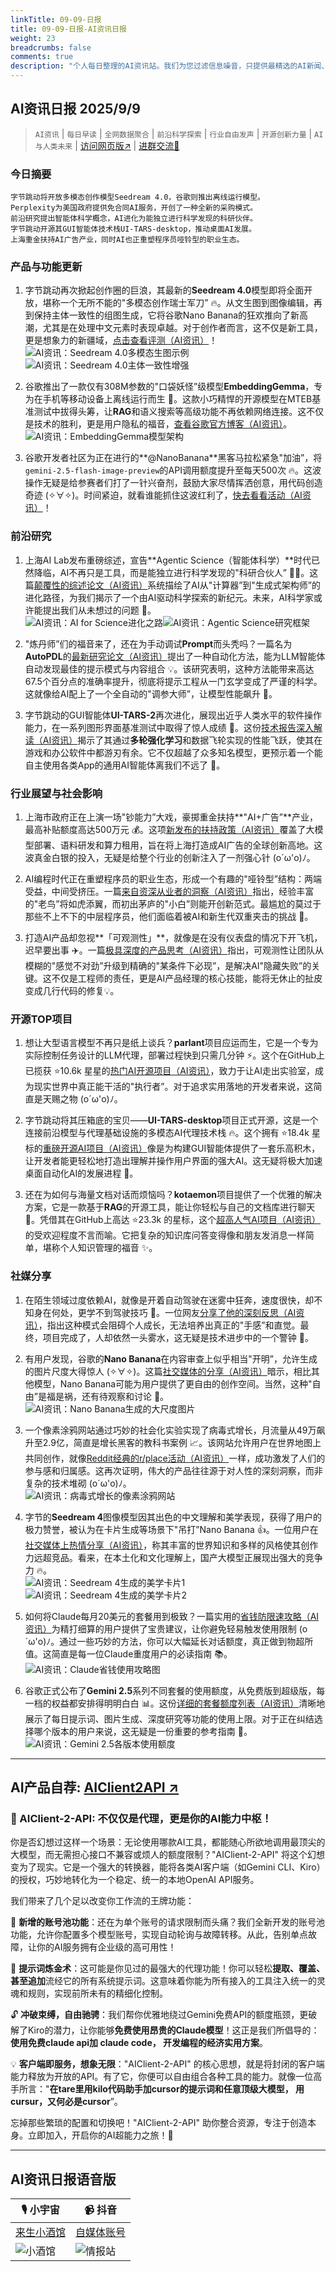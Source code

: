 ```yaml
---
linkTitle: 09-09-日报
title: 09-09-日报-AI资讯日报
weight: 23
breadcrumbs: false
comments: true
description: "个人每日整理的AI资讯站。我们为您过滤信息噪音，只提供最精选的AI新闻、最实用的AI工具与AI教程，助您高效获取人工智能领域的前沿动态"
---
```


## AI资讯日报 2025/9/9

>  `AI资讯` | `每日早读` | `全网数据聚合` | `前沿科学探索` | `行业自由发声` | `开源创新力量` | `AI与人类未来` | [访问网页版↗️](https://ai.hubtoday.app/) | [进群交流🤙](https://raw.githubusercontent.com/justlovemaki/CloudFlare-AI-Insight-Daily/main/docs/images/wechat.png)



### **今日摘要**

```
字节跳动将开放多模态创作模型Seedream 4.0，谷歌则推出离线运行模型。
Perplexity为美国政府提供免合同AI服务，开创了一种全新的采购模式。
前沿研究提出智能体科学概念，AI进化为能独立进行科学发现的科研伙伴。
字节跳动开源其GUI智能体技术栈UI-TARS-desktop，推动桌面AI发展。
上海重金扶持AI广告产业，同时AI也正重塑程序员哑铃型的职业生态。
```



### 产品与功能更新

1. 字节跳动再次掀起创作圈的巨浪，其最新的**Seedream 4.0**模型即将全面开放，堪称一个无所不能的"多模态创作瑞士军刀” 🔥。从文生图到图像编辑，再到保持主体一致性的组图生成，它将谷歌Nano Banana的狂欢推向了新高潮，尤其是在处理中文元素时表现卓越。对于创作者而言，这不仅是新工具，更是想象力的新疆域，[点击查看评测（AI资讯）](https://www.jiqizhixin.com/articles/2025-09-08-8)！<br/>![AI资讯：Seedream 4.0多模态生图示例](https://source.hubtoday.app/images/2025/09/news_01k4mz31gefd5tn2mvaesqwd05.avif)![AI资讯：Seedream 4.0主体一致性增强](https://source.hubtoday.app/images/2025/09/640.avif)<br/>

2. 谷歌推出了一款仅有308M参数的"口袋妖怪”级模型**EmbeddingGemma**，专为在手机等移动设备上离线运行而生 📱。这款小巧精悍的开源模型在MTEB基准测试中拔得头筹，让**RAG**和语义搜索等高级功能不再依赖网络连接。这不仅是技术的胜利，更是用户隐私的福音，[查看谷歌官方博客（AI资讯）](https://developers.googleblog.com/en/introducing-embeddinggemma/)。<br/>![AI资讯：EmbeddingGemma模型架构](https://source.hubtoday.app/images/2025/09/news_01k4mz3ehhfj2vntzjm6pnrha5.avif)<br/>

3. 谷歌开发者社区为正在进行的**@NanoBanana**黑客马拉松紧急"加油”，将`gemini-2.5-flash-image-preview`的API调用额度提升至每天500次 🔥。这波操作无疑是给参赛者们打了一针兴奋剂，鼓励大家尽情挥洒创意，用代码创造奇迹 (✧∀✧)。时间紧迫，就看谁能抓住这波红利了，[快去看看活动（AI资讯）](https://x.com/googleaidevs/status/1964787905983074307)！<br/>

### 前沿研究
1. 上海AI Lab发布重磅综述，宣告**Agentic Science（智能体科学）**时代已然降临，AI不再只是工具，而是能独立进行科学发现的"科研合伙人” 🧑‍🔬。这篇[颠覆性的综述论文（AI资讯）](https://arxiv.org/abs/2508.14111)系统描绘了AI从"计算器”到"生成式架构师”的进化路径，为我们揭示了一个由AI驱动科学探索的新纪元。未来，AI科学家或许能提出我们从未想过的问题 🤔。<br/>![AI资讯：AI for Science进化之路](https://source.hubtoday.app/images/2025/09/news_01k4mz3khceps932btrgez62n6.avif)![AI资讯：Agentic Science研究框架](https://source.hubtoday.app/images/2025/09/news_01k4mz42xme9qsyr0zpefp79ba.avif)<br/>

2. "炼丹师”们的福音来了，还在为手动调试**Prompt**而头秃吗？一篇名为**AutoPDL**的[最新研究论文（AI资讯）](https://arxiv.org/abs/2504.04365)提出了一种自动化方法，能为LLM智能体自动发现最佳的提示模式与内容组合 💡。该研究表明，这种方法能带来高达67.5个百分点的准确率提升，彻底将提示工程从一门玄学变成了严谨的科学。这就像给AI配上了一个全自动的"调参大师”，让模型性能飙升 🚀。

3. 字节跳动的GUI智能体**UI-TARS-2**再次进化，展现出近乎人类水平的软件操作能力，在一系列图形界面基准测试中取得了惊人成绩 🤯。这份[技术报告深入解读（AI资讯）](https://arxiv.org/abs/2509.02544)揭示了其通过**多轮强化学习**和数据飞轮实现的性能飞跃，使其在游戏和办公软件中都游刃有余。它不仅超越了众多知名模型，更预示着一个能自主使用各类App的通用AI智能体离我们不远了 🤖。

### 行业展望与社会影响
1. 上海市政府正在上演一场"钞能力”大戏，豪掷重金扶持**"AI+广告”**产业，最高补贴额度高达500万元 💰。这项[新发布的扶持政策（AI资讯）](https://www.aibase.com/zh/news/21116)覆盖了大模型部署、语料研发和算力租用，旨在将上海打造成AI广告的全球创新高地。这波真金白银的投入，无疑是给整个行业的创新注入了一剂强心针 (o´ω'o)ﾉ。

2. AI编程时代正在重塑程序员的职业生态，形成一个有趣的"哑铃型”结构：两端受益，中间受挤压。一篇[来自资深从业者的洞察（AI资讯）](https://m.okjike.com/originalPosts/68be6be7e88179d7928d31fa)指出，经验丰富的"老鸟”将如虎添翼，而初出茅庐的"小白”则能开创新范式。最尴尬的莫过于那些不上不下的中层程序员，他们面临着被AI和新生代双重夹击的挑战 🤔。

3. 打造AI产品却忽视**「可观测性」**，就像是在没有仪表盘的情况下开飞机，迟早要出事 ✈️。一篇[极具深度的产品思考（AI资讯）](https://x.com/Yangyixxxx/status/1964874524513743116)指出，可观测性让团队从模糊的"感觉不对劲”升级到精确的"某条件下必现”，是解决AI"隐藏失败”的关键。这不仅是工程师的责任，更是AI产品经理的核心技能，能将无休止的扯皮变成几行代码的修复💡。

### 开源TOP项目
1. 想让大型语言模型不再只是纸上谈兵？**parlant**项目应运而生，它是一个专为实际控制任务设计的LLM代理，部署过程快到只需几分钟 ⚡。这个在GitHub上已揽获 ⭐10.6k 星星的[热门AI开源项目（AI资讯）](https://github.com/emcie-co/parlant)，致力于让AI走出实验室，成为现实世界中真正能干活的"执行者”。对于追求实用落地的开发者来说，这简直是天赐之物 (o´ω'o)ﾉ。

2. 字节跳动将其压箱底的宝贝——**UI-TARS-desktop**项目正式开源，这是一个连接前沿模型与代理基础设施的多模态AI代理技术栈 🔥。这个拥有 ⭐18.4k 星标的[重磅开源AI项目（AI资讯）](https://github.com/bytedance/UI-TARS-desktop)像是为构建GUI智能体提供了一套乐高积木，让开发者能更轻松地打造出理解并操作用户界面的强大AI。这无疑将极大加速桌面自动化AI的发展进程 🚀。

3. 还在为如何与海量文档对话而烦恼吗？**kotaemon**项目提供了一个优雅的解决方案，它是一款基于**RAG**的开源工具，能让你轻松与自己的文档库进行聊天 💬。凭借其在GitHub上高达 ⭐23.3k 的星标，这个[超高人气AI项目（AI资讯）](https://github.com/Cinnamon/kotaemon)的受欢迎程度不言而喻。它把复杂的知识库问答变得像和朋友发消息一样简单，堪称个人知识管理的福音 ✨。

### 社媒分享
1. 在陌生领域过度依赖AI，就像是开着自动驾驶在迷雾中狂奔，速度很快，却不知身在何处，更学不到驾驶技巧 🤔。一位网友[分享了他的深刻反思（AI资讯）](https://x.com/shing19_eth/status/1965018510092058688)，指出这种模式会阻碍个人成长，无法培养出真正的"手感”和直觉。最终，项目完成了，人却依然一头雾水，这无疑是技术进步中的一个警钟 🔔。

2. 有用户发现，谷歌的**Nano Banana**在内容审查上似乎相当"开明”，允许生成的图片尺度大得惊人 (✧∀✧)。这篇[社交媒体的分享（AI资讯）](https://x.com/Gorden_Sun/status/1964972935657267240)暗示，相比其他模型，Nano Banana可能为用户提供了更自由的创作空间。当然，这种"自由”是福是祸，还有待观察和讨论 🤔。<br/>![AI资讯：Nano Banana生成的大尺度图片](https://source.hubtoday.app/images/2025/09/news_01k4mz48a4fcttcdh084k1xa7h.avif)<br/>

3. 一个像素涂鸦网站通过巧妙的社会化实验实现了病毒式增长，月流量从49万飙升至2.9亿，简直是增长黑客的教科书案例 📈。该网站允许用户在世界地图上共同创作，就像[Reddit经典的r/place活动（AI资讯）](https://x.com/Yangyixxxx/status/1964939579846439335)一样，成功激发了人们的参与感和归属感。这再次证明，伟大的产品往往源于对人性的深刻洞察，而非复杂的技术堆砌 (o´ω'o)ﾉ。<br/>![AI资讯：病毒式增长的像素涂鸦网站](https://source.hubtoday.app/images/2025/09/news_01k4mz4deze57tt9nseq2zmvep.avif)<br/>

4. 字节的**Seedream 4**图像模型因其出色的中文理解和美学表现，获得了用户的极力赞誉，被认为在卡片生成等场景下"吊打”Nano Banana 👍。一位用户在[社交媒体上热情分享（AI资讯）](https://x.com/dotey/status/1964925562469880136)，称其丰富的世界知识和多样的风格使其创作力远超竞品。看来，在本土化和文化理解上，国产大模型正展现出强大的竞争力 🔥。<br/>![AI资讯：Seedream 4生成的美学卡片1](https://source.hubtoday.app/images/2025/09/news_01k4mz4j7fec88610r1gy454h3.avif)![AI资讯：Seedream 4生成的美学卡片2](https://source.hubtoday.app/images/2025/09/news_01k4mz4prxf7mtghgbx7dqcq5j.avif)<br/>

5. 如何将Claude每月20美元的套餐用到极致？一篇实用的[省钱防限速攻略（AI资讯）](https://m.okjike.com/originalPosts/68be36d498eb44f7dec1c644)为精打细算的用户提供了宝贵建议，让你避免轻易触发使用限制 (o´ω'o)ﾉ。通过一些巧妙的方法，你可以大幅延长对话额度，真正做到物超所值。这简直是每一位Claude重度用户的必读指南 📚。<br/>![AI资讯：Claude省钱使用攻略图](https://cdnv2.ruguoapp.com/FoVKyOjIoztFDQ9ispsoFil8BOsXv3.png)<br/>

6. 谷歌正式公布了**Gemini 2.5**系列不同套餐的使用额度，从免费版到超级版，每一档的权益都安排得明明白白 📊。这份[详细的套餐额度列表（AI资讯）](https://x.com/dotey/status/1964815328464273667)清晰地展示了每日提示词、图片生成、深度研究等功能的使用上限。对于正在纠结选择哪个版本的用户来说，这无疑是一份重要的参考指南 🤔。<br/>![AI资讯：Gemini 2.5各版本使用额度](https://source.hubtoday.app/images/2025/09/news_01k4mz4v29fkmbv18j9ejzk5ez.avif)<br/>
    
---

## **AI产品自荐: [AIClient2API ↗️](https://github.com/justlovemaki/AIClient-2-API)**

### 🌟 AIClient-2-API: 不仅仅是代理，更是你的AI能力中枢！

你是否幻想过这样一个场景：无论使用哪款AI工具，都能随心所欲地调用最顶尖的大模型，而无需担心接口不兼容或烦人的额度限制？"AIClient-2-API" 将这个幻想变为了现实。它是一个强大的转换器，能将各类AI客户端（如Gemini CLI、Kiro）的授权，巧妙地转化为一个稳定、统一的本地OpenAI API服务。

我们带来了几个足以改变你工作流的王牌功能：

🔄 **新增的账号池功能**：还在为单个账号的请求限制而头痛？我们全新开发的账号池功能，允许你配置多个模型账号，实现自动轮询与故障转移。从此，告别单点故障，让你的AI服务拥有企业级的高可用性！

🧠 **提示词炼金术**：这可能是你见过的最强大的代理功能！你可以轻松**提取、覆盖、甚至追加**流经它的所有系统提示词。这意味着你能为所有接入的工具注入统一的灵魂和规则，实现前所未有的精细化控制。

🔓 **冲破束缚，自由驰骋**：我们帮你优雅地绕过Gemini免费API的额度瓶颈，更破解了Kiro的潜力，让你能够**免费使用昂贵的Claude模型**！这正是我们所倡导的：**使用免费claude api加 claude code， 开发编程的经济实用方案**。

💡 **客户端即服务，想象无限**："AIClient-2-API" 的核心思想，就是将封闭的客户端能力释放为开放的API。有了它，你便可以自由组合各种工具的能力。就像一位高手所言："**在tare里用kilo代码助手加cursor的提示词和任意顶级大模型， 用cursur，又何必是cursor**”。

忘掉那些繁琐的配置和切换吧！"AIClient-2-API" 助你整合资源，专注于创造本身。立即加入，开启你的AI超能力之旅！🚀
    


---

## **AI资讯日报语音版**

| 🎙️ **小宇宙** | 📹 **抖音** |
| --- | --- |
| [来生小酒馆](https://www.xiaoyuzhoufm.com/podcast/683c62b7c1ca9cf575a5030e)  |   [自媒体账号](https://www.douyin.com/user/MS4wLjABAAAAwpwqPQlu38sO38VyWgw9ZjDEnN4bMR5j8x111UxpseHR9DpB6-CveI5KRXOWuFwG)| 
| ![小酒馆](https://source.hubtoday.app/logo/f959f7984e9163fc50d3941d79a7f262.md.png) | ![情报站](https://source.hubtoday.app/logo/7fc30805eeb831e1e2baa3a240683ca3.md.png) |

    

